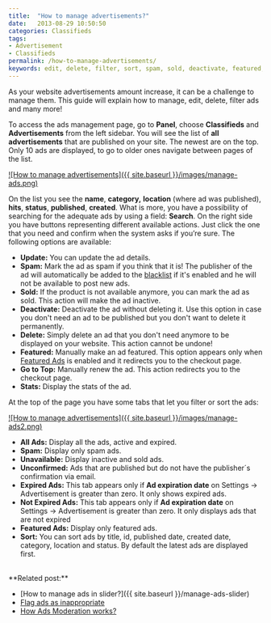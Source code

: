 ```yaml
---
title:  "How to manage advertisements?"
date:   2013-08-29 10:50:50
categories: Classifieds
tags: 
- Advertisement
- Classifieds
permalink: /how-to-manage-advertisements/
keywords: edit, delete, filter, sort, spam, sold, deactivate, featured, top, stats, panel
---
```

As your website advertisements amount increase, it can be a challenge to manage them. This guide will explain how to manage, edit, delete, filter ads and many more!

To access the ads management page, go to **Panel**, choose **Classifieds** and **Advertisements** from the left sidebar. You will see the list of **all advertisements** that are published on your site. The newest are on the top. Only 10 ads are displayed, to go to older ones navigate between pages of the list.

<a href="{{ site.baseurl }}/images/manage-ads.png" class="thumbnail gallery-item" data-gallery>
	![How to manage advertisements]({{ site.baseurl }}/images/manage-ads.png)
</a>

On the list you see the **name**, **category,** **location** (where ad was published), **hits**, **status**, **published**, **created**. What is more, you have a possibility of searching for the adequate ads by using a field: **Search**. On the right side you have buttons representing different available actions. Just click the one that you need and confirm when the system asks if you’re sure. The following options are available:

+ **Update:** You can update the ad details.
+ **Spam:** Mark the ad as spam if you think that it is! The publisher of the ad will automatically be added to the [blacklist](http://docs.yclas.com/activate-blacklist-works/) if it's enabled and he will not be available to post new ads.
+ **Sold:** If the product is not available anymore, you can mark the ad as sold. This action will make the ad inactive.
+ **Deactivate:** Deactivate the ad without deleting it. Use this option in case you don't need an ad to be published but you don't want to delete it permanently.
+ **Delete:** Simply delete an ad that you don't need anymore to be displayed on your website. This action cannot be undone!
+ **Featured:** Manually make an ad featured. This option appears only when [Featured Ads](http://docs.yclas.com/how-to-create-featured-plan/) is enabled and it redirects you to the checkout page.
+ **Go to Top:** Manually renew the ad. This action redirects you to the checkout page.
+ **Stats:** Display the stats of the ad.

At the top of the page you have some tabs that let you filter or sort the ads:

<a href="{{ site.baseurl }}/images/manage-ads2.png" class="thumbnail gallery-item" data-gallery>
![How to manage advertisements]({{ site.baseurl }}/images/manage-ads2.png)
</a>

+ **All Ads:** Display all the ads, active and expired.
+ **Spam:** Display only spam ads.
+ **Unavailable:** Display inactive and sold ads.
+ **Unconfirmed:** Ads that are published but do not have the publisher´s confirmation via email.
+ **Expired Ads:** This tab appears only if **Ad expiration date** on Settings -> Advertisement is greater than zero. It only shows expired ads.
+ **Not Expired Ads:** This tab appears only if **Ad expiration date** on Settings -> Advertisement is greater than zero. It only displays ads that are not expired
+ **Featured Ads:** Display only featured ads.
+ **Sort:** You can sort ads by title, id, published date, created date, category, location and status. By default the latest ads are displayed first.  

<br>
**Related post:**

  * [How to manage ads in slider?]({{ site.baseurl }}/manage-ads-slider)
  * [Flag ads as inappropriate](http://docs.yclas.com/flag-ad-inappropriate/)
  * [How Ads Moderation works?](http://docs.yclas.com/how-ads-moderation-works/)
  
